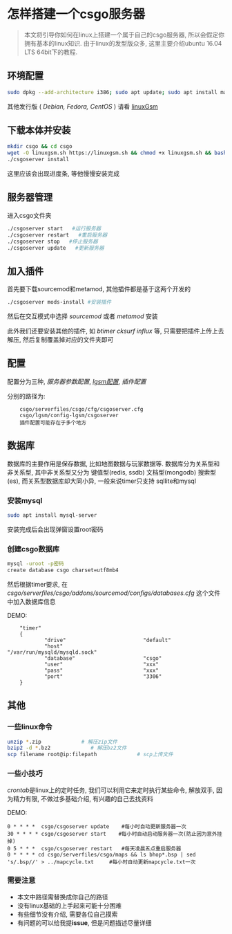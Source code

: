 # 怎样搭建一个csgo服务器

> 本文将引导你如何在linux上搭建一个属于自己的csgo服务器, 所以会假定你拥有基本的linux知识.
由于linux的发型版众多, 这里主要介绍ubuntu 16.04 LTS 64bit下的教程.

## 环境配置

```bash
sudo dpkg --add-architecture i386; sudo apt update; sudo apt install mailutils postfix curl wget file bzip2 gzip unzip bsdmainutils python util-linux ca-certificates binutils bc jq tmux lib32gcc1 libstdc++6 libstdc++6:i386
```

其他发行版 ( *Debian, Fedora, CentOS* ) 请看 [linuxGsm](https://linuxgsm.com/lgsm/csgoserver/)

## 下载本体并安装

```bash
mkdir csgo && cd csgo
wget -O linuxgsm.sh https://linuxgsm.sh && chmod +x linuxgsm.sh && bash linuxgsm.sh csgoserver
./csgoserver install
```

这里应该会出现进度条, 等他慢慢安装完成

## 服务器管理

进入csgo文件夹

```bash
./csgoserver start   #运行服务器
./csgoserver restart   #重启服务器
./csgoserver stop   #停止服务器
./csgoserver update   #更新服务器
```

## 加入插件

首先要下载sourcemod和metamod, 其他插件都是基于这两个开发的

```bash
./csgoserver mods-install #安装插件
```

然后在交互模式中选择 *sourcemod* 或者 *metamod* 安装

此外我们还要安装其他的插件, 如 *btimer cksurf influx* 等, 只需要把插件上传上去解压, 然后复制覆盖掉对应的文件夹即可

## 配置

配置分为三种, *服务器参数配置*, *[lgsm配置](https://docs.linuxgsm.com/configuration/linuxgsm-config)*, *插件配置*

分别的路径为:

>
        csgo/serverfiles/csgo/cfg/csgoserver.cfg
        csgo/lgsm/config-lgsm/csgoserver
        插件配置可能存在于多个地方

## 数据库

数据库的主要作用是保存数据, 比如地图数据与玩家数据等.
数据库分为关系型和非关系型, 其中非关系型又分为 键值型(redis, ssdb) 文档型(mongodb) 搜索型(es), 而关系型数据库却大同小异, 一般来说timer只支持 sqllite和mysql

### 安装**mysql**

```bash
sudo apt install mysql-server
```

安装完成后会出现弹窗设置root密码

### 创建csgo数据库

```bash
mysql -uroot -p密码
create database csgo charset=utf8mb4
```

然后根据timer要求, 在 *csgo/serverfiles/csgo/addons/sourcemod/configs/databases.cfg* 这个文件中加入数据库信息

DEMO:
>
        "timer"
        {
                "drive"                         "default"
                "host"                          "/var/run/mysqld/mysqld.sock"
                "database"                      "csgo"
                "user"                          "xxx"
                "pass"                          "xxx"
                "port"                          "3306"
        }

## 其他

### 一些linux命令

```bash
unzip *.zip             # 解压zip文件
bzip2 -d *.bz2             # 解压bz2文件
scp filename root@ip:filepath             # scp上传文件
```

### 一些小技巧

*crontab*是linux上的定时任务, 我们可以利用它来定时执行某些命令, 解放双手, 因为精力有限, 不做过多基础介绍, 有兴趣的自己去找资料

DEMO:
>
    0 * * * *  csgo/csgoserver update    #每小时自动更新服务器一次
    30 * * * * csgo/csgoserver start    #每小时自动启动服务器一次(防止因为意外挂掉)
    0 5 * * *  csgo/csgoserver restart   #每天凌晨五点重启服务器
    0 * * * * cd csgo/serverfiles/csgo/maps && ls bhop*.bsp | sed 's/.bsp//' > ../mapcycle.txt     #每小时自动更新mapcycle.txt一次

### 需要注意

+ 本文中路径需替换成你自己的路径
+ 没有linux基础的上手起来可能十分困难
+ 有些细节没有介绍, 需要各位自己摸索
+ 有问题的可以给我提**issue**, 但是问题描述尽量详细
